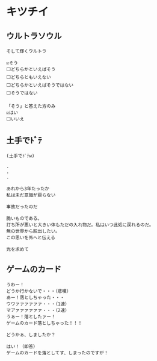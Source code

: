 # キツチイ
## ウルトラソウル
```
そして輝くウルトラ 

☑そう 
⬜どちらかといえばそう 
⬜どちらともいえない 
⬜どちらかといえばそうではない 
⬜そうではない 

「そう」と答えた方のみ 
☑はい 
⬜いいえ
```
## 土手でﾄﾞﾃ
```
(土手でﾄﾞﾃw)

.
.
.

あれから3年たったか
私は未だ意識が戻らない

事故だったのだ 

脆いものである。
打ち所が悪いと大きい体もただの入れ物だ。私はいつ此処に戻れるのだ。
無の世界から脱出したい。
この思いを外へと伝える

光を求めて
```

## ゲームのカード
```
うわー！
どうか行かないで・・・（悲嘆）
あー！落としちゃった・・・
ウワァァァァァァ・・・（1速）
マアァァァァァァ・・・（2速）
うぁー！落としたァー！
ゲームのカード落としちゃった！！！

どうかぁ、しましたか？

はい！（即答）
ゲームのカードを落としてす、しまったのですが！
```
